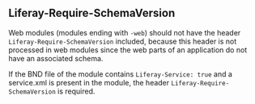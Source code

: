 ## Liferay-Require-SchemaVersion

Web modules (modules ending with ```-web```) should not have the header
```Liferay-Require-SchemaVersion``` included, because this header is not
processed in web modules since the web parts of an application do not have an
associated schema.

If the BND file of the module contains ```Liferay-Service: true``` and a
service.xml is present in the module, the header
```Liferay-Require-SchemaVersion``` is required.
